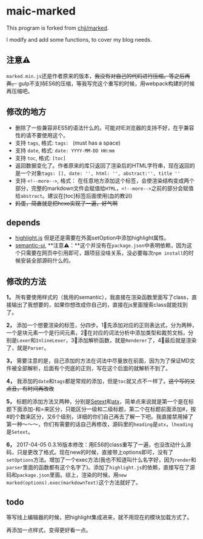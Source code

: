 # maic-marked

This program is forked from [chjj/marked](https://github.com/chjj/marked).

I modify and add some functions, to cover my blog needs.

## 注意⚠️

`marked.min.js`还是作者原来的版本，~~我没有对自己的代码进行压缩。等之后再弄。~~ gulp不支持ES6的压缩，等我写完这个重写的时候，用webpack构建的时候再压缩吧。

## 修改的地方
 - 删除了一些兼容非ES5的语法什么的。可能对IE浏览器的支持不好，在乎兼容性的请不要使用这个。
 - 支持 `tags`, 格式: `tags: ` (must has a space)
 - 支持 `date`, 格式: `date: YYYY-MM-DD HH:mm`
 - 支持 `toc`, 格式: `[toc]`
 - 返回数据变化了。作者原来的库只返回了渲染后的HTML字符串，现在返回的是一个对象`tags: [], date: '', html: '', abstract:'', title ''`
 - 支持 `<!--more-->`, 格式： 在任意地方添加这个标签，会使渲染结构变成两个部分，完整的markdown文件会赋值给`HTML`，`<!--more-->`之前的部分会赋值给`abstract`。建议在[toc]标签后面使用(血的教训)
 - ~~妈蛋，简直就是把hexo实现了一遍，好气啊~~
 
## depends

- [highlight.js](https://github.com/isagalaev/highlight.js) 但是还是需要在外面setOption中添加highlight属性。
- [semantic-ui](http://semantic-ui.com/), **注意⚠️：**这个并没有在`package.json`中表明依赖，因为这个只需要在网页中引用即可，跟项目没啥关系，没必要每次`npm install`的时候安装全部源码什么的。

## 修改的方法

**1，** 所有要使用样式的（我用的semantic），我直接在渲染函数里面写了class，直接输出了我想要的，如果你想改成你自己的，直接在js里面搜索class就能找到了。

**2，** 添加一个想要渲染的标签，分四步。1⃣️先添加对应的正则表达式，分为两种，一个是块元素一个是行间元素，2⃣️在对应的词法分析中添加类型和裁剪文档，分别是`Lexer`和`InlineLexer`，3⃣️添加解析函数，就是`Renderer`了，4⃣️最后就是渲染了，就是`Parser`。

**3，** 需要注意的是，自己添加的方法在词法中尽量放在前面，因为为了保证MD文件被全部解析，后面有个兜底的正则，写在这个后面的就解析不到了。

**4，** 我添加的`date`和`tags`都是常规的添加，但是`toc`就又点不一样了。~~这个写的又点丑，有时间再改改~~

**5，** 标题的添加方法又两种，分别是[Setext](http://docutils.sourceforge.net/mirror/setext.html)和[atx](http://www.aaronsw.com/2002/atx/)，简单点来说就是第一个是在标题下面添加-和=来区分，只能区分一级和二级标题，第二个在标题前面添加#，按#的个数来区分，又6个级别，详细的你们自己再去了解一下吧。我直接禁用掉了第一种～～～，你们有需要的话自己再修改，源码里的`heading`是`atx`，`lheading`是`Setext`。

**6，** 2017-04-05 0.3.16版本修改：用ES6的class重写了一遍，也没改动什么源码，只是更改了格式。现在new的时候，直接带上options即可，没有了`setOptions`方法。增加了一个exec方法(我也不知道叫什么名字好，因为`render`和`parser`里面的函数都有这个名字了)。添加了`highlight.js`的依赖，直接写在了源码和`package.json`里面。综上，渲染的时候，用`new marked(options).exec(markdownText)`这个方法就好了。

## todo

等写线上编辑器的时候，把highlight集成进来，就不用现在的模块加载方式了。

再添加一点样式，变得更好看一点。

